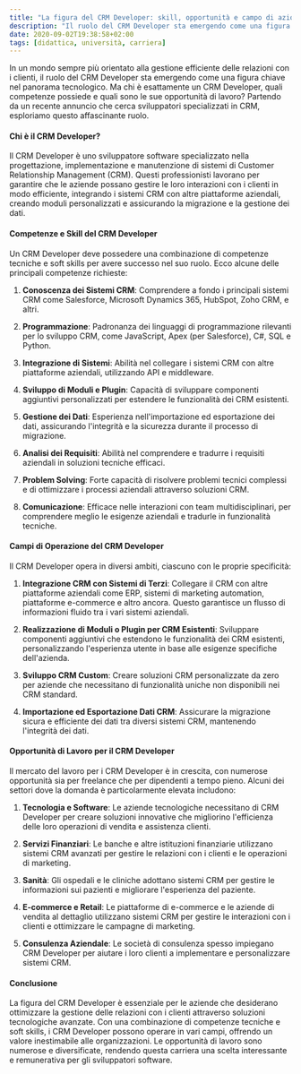 ```yaml
---
title: "La figura del CRM Developer: skill, opportunità e campo di azione"
description: "Il ruolo del CRM Developer sta emergendo come una figura chiave nel panorama tecnologico. Ma chi è esattamente un CRM Developer, scopriamolo..."
date: 2020-09-02T19:38:58+02:00
tags: [didattica, università, carriera]
---
```


In un mondo sempre più orientato alla gestione efficiente delle relazioni con i clienti, il ruolo del CRM Developer sta emergendo come una figura chiave nel panorama tecnologico. Ma chi è esattamente un CRM Developer, quali competenze possiede e quali sono le sue opportunità di lavoro? Partendo da un recente annuncio che cerca sviluppatori specializzati in CRM, esploriamo questo affascinante ruolo.

#### Chi è il CRM Developer?

Il CRM Developer è uno sviluppatore software specializzato nella progettazione, implementazione e manutenzione di sistemi di Customer Relationship Management (CRM). Questi professionisti lavorano per garantire che le aziende possano gestire le loro interazioni con i clienti in modo efficiente, integrando i sistemi CRM con altre piattaforme aziendali, creando moduli personalizzati e assicurando la migrazione e la gestione dei dati.

#### Competenze e Skill del CRM Developer

Un CRM Developer deve possedere una combinazione di competenze tecniche e soft skills per avere successo nel suo ruolo. Ecco alcune delle principali competenze richieste:

1. **Conoscenza dei Sistemi CRM**: Comprendere a fondo i principali sistemi CRM come Salesforce, Microsoft Dynamics 365, HubSpot, Zoho CRM, e altri.
   
2. **Programmazione**: Padronanza dei linguaggi di programmazione rilevanti per lo sviluppo CRM, come JavaScript, Apex (per Salesforce), C#, SQL e Python.

3. **Integrazione di Sistemi**: Abilità nel collegare i sistemi CRM con altre piattaforme aziendali, utilizzando API e middleware.

4. **Sviluppo di Moduli e Plugin**: Capacità di sviluppare componenti aggiuntivi personalizzati per estendere le funzionalità dei CRM esistenti.

5. **Gestione dei Dati**: Esperienza nell'importazione ed esportazione dei dati, assicurando l'integrità e la sicurezza durante il processo di migrazione.

6. **Analisi dei Requisiti**: Abilità nel comprendere e tradurre i requisiti aziendali in soluzioni tecniche efficaci.

7. **Problem Solving**: Forte capacità di risolvere problemi tecnici complessi e di ottimizzare i processi aziendali attraverso soluzioni CRM.

8. **Comunicazione**: Efficace nelle interazioni con team multidisciplinari, per comprendere meglio le esigenze aziendali e tradurle in funzionalità tecniche.

#### Campi di Operazione del CRM Developer

Il CRM Developer opera in diversi ambiti, ciascuno con le proprie specificità:

1. **Integrazione CRM con Sistemi di Terzi**: Collegare il CRM con altre piattaforme aziendali come ERP, sistemi di marketing automation, piattaforme e-commerce e altro ancora. Questo garantisce un flusso di informazioni fluido tra i vari sistemi aziendali.

2. **Realizzazione di Moduli o Plugin per CRM Esistenti**: Sviluppare componenti aggiuntivi che estendono le funzionalità dei CRM esistenti, personalizzando l'esperienza utente in base alle esigenze specifiche dell'azienda.

3. **Sviluppo CRM Custom**: Creare soluzioni CRM personalizzate da zero per aziende che necessitano di funzionalità uniche non disponibili nei CRM standard.

4. **Importazione ed Esportazione Dati CRM**: Assicurare la migrazione sicura e efficiente dei dati tra diversi sistemi CRM, mantenendo l'integrità dei dati.

#### Opportunità di Lavoro per il CRM Developer

Il mercato del lavoro per i CRM Developer è in crescita, con numerose opportunità sia per freelance che per dipendenti a tempo pieno. Alcuni dei settori dove la domanda è particolarmente elevata includono:

1. **Tecnologia e Software**: Le aziende tecnologiche necessitano di CRM Developer per creare soluzioni innovative che migliorino l'efficienza delle loro operazioni di vendita e assistenza clienti.

2. **Servizi Finanziari**: Le banche e altre istituzioni finanziarie utilizzano sistemi CRM avanzati per gestire le relazioni con i clienti e le operazioni di marketing.

3. **Sanità**: Gli ospedali e le cliniche adottano sistemi CRM per gestire le informazioni sui pazienti e migliorare l'esperienza del paziente.

4. **E-commerce e Retail**: Le piattaforme di e-commerce e le aziende di vendita al dettaglio utilizzano sistemi CRM per gestire le interazioni con i clienti e ottimizzare le campagne di marketing.

5. **Consulenza Aziendale**: Le società di consulenza spesso impiegano CRM Developer per aiutare i loro clienti a implementare e personalizzare sistemi CRM.

#### Conclusione

La figura del CRM Developer è essenziale per le aziende che desiderano ottimizzare la gestione delle relazioni con i clienti attraverso soluzioni tecnologiche avanzate. Con una combinazione di competenze tecniche e soft skills, i CRM Developer possono operare in vari campi, offrendo un valore inestimabile alle organizzazioni. Le opportunità di lavoro sono numerose e diversificate, rendendo questa carriera una scelta interessante e remunerativa per gli sviluppatori software.
